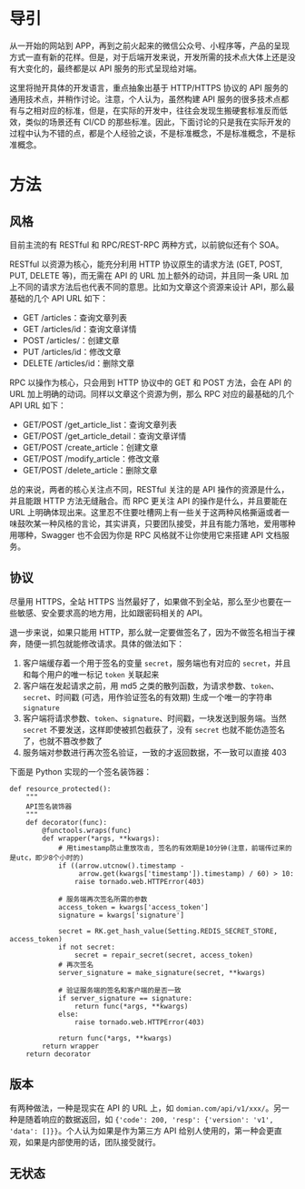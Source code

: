 # 导引

从一开始的网站到 APP，再到之前火起来的微信公众号、小程序等，产品的呈现方式一直有新的花样。但是，对于后端开发来说，开发所需的技术点大体上还是没有大变化的，最终都是以 API 服务的形式呈现给对端。

这里将抛开具体的开发语言，重点抽象出基于 HTTP/HTTPS 协议的 API 服务的通用技术点，并稍作讨论。注意，个人认为，虽然构建 API 服务的很多技术点都有与之相对应的标准，但是，在实际的开发中，往往会发现生搬硬套标准反而低效，类似的场景还有 CI/CD 的那些标准。因此，下面讨论的只是我在实际开发的过程中认为不错的点，都是个人经验之谈，不是标准概念，不是标准概念，不是标准概念。

# 方法

## 风格

目前主流的有 RESTful 和 RPC/REST-RPC 两种方式，以前貌似还有个 SOA。

RESTful 以资源为核心，能充分利用 HTTP 协议原生的请求方法 (GET, POST, PUT, DELETE 等)，而无需在 API 的 URL 加上额外的动词，并且同一条 URL 加上不同的请求方法后也代表不同的意思。比如为文章这个资源来设计 API，那么最基础的几个 API URL 如下：

- GET /articles：查询文章列表
- GET /articles/id：查询文章详情
- POST /articles/：创建文章
- PUT /articles/id：修改文章
- DELETE /articles/id：删除文章

RPC 以操作为核心，只会用到 HTTP 协议中的 GET 和 POST 方法，会在 API 的 URL 加上明确的动词。同样以文章这个资源为例，那么 RPC 对应的最基础的几个 API URL 如下：

- GET/POST /get_article_list：查询文章列表
- GET/POST /get_article_detail：查询文章详情
- GET/POST /create_article：创建文章
- GET/POST /modify_article：修改文章
- GET/POST /delete_article：删除文章

总的来说，两者的核心关注点不同，RESTful 关注的是 API 操作的资源是什么，并且能跟 HTTP 方法无缝融合。而 RPC 更关注 API 的操作是什么，并且要能在 URL 上明确体现出来。这里忍不住要吐槽网上有一些关于这两种风格撕逼或者一味鼓吹某一种风格的言论，其实讲真，只要团队接受，并且有能力落地，爱用哪种用哪种，Swagger 也不会因为你是 RPC 风格就不让你使用它来搭建 API 文档服务。

## 协议

尽量用 HTTPS，全站 HTTPS 当然最好了，如果做不到全站，那么至少也要在一些敏感、安全要求高的地方用，比如跟密码相关的 API。

退一步来说，如果只能用 HTTP，那么就一定要做签名了，因为不做签名相当于裸奔，随便一抓包就能修改请求。具体的做法如下：

1. 客户端缓存着一个用于签名的变量 `secret`，服务端也有对应的 `secret`，并且和每个用户的唯一标记 `token` 关联起来
2. 客户端在发起请求之前，用 md5 之类的散列函数，为请求参数、`token`、`secret`、时间戳 (可选，用作验证签名的有效期) 生成一个唯一的字符串 `signature`
3. 客户端将请求参数、`token`、`signature`、时间戳，一块发送到服务端。当然 `secret` 不要发送，这样即使被抓包截获了，没有 `secret` 也就不能仿造签名了，也就不篡改参数了
4. 服务端对参数进行再次签名验证，一致的才返回数据，不一致可以直接 403

下面是 Python 实现的一个签名装饰器：

```
def resource_protected():
    """
    API签名装饰器
    """
    def decorator(func):
        @functools.wraps(func)
        def wrapper(*args, **kwargs):
            # 用timestamp防止重放攻击, 签名的有效期是10分钟(注意，前端传过来的是utc，即少8个小时的)
            if ((arrow.utcnow().timestamp -
                 arrow.get(kwargs['timestamp']).timestamp) / 60) > 10:
                raise tornado.web.HTTPError(403)
            
            # 服务端再次签名所需的参数
            access_token = kwargs['access_token']
            signature = kwargs['signature']

            secret = RK.get_hash_value(Setting.REDIS_SECRET_STORE, access_token)
            if not secret:
                secret = repair_secret(secret, access_token)
            # 再次签名
            server_signature = make_signature(secret, **kwargs)
            
            # 验证服务端的签名和客户端的是否一致
            if server_signature == signature:
                return func(*args, **kwargs)
            else:
                raise tornado.web.HTTPError(403)

            return func(*args, **kwargs)
        return wrapper
    return decorator
```

## 版本

有两种做法，一种是现实在 API 的 URL 上，如 `domian.com/api/v1/xxx/`。另一种是随着响应的数据返回，如 `{'code': 200, 'resp': {'version': 'v1', 'data': []}}`。个人认为如果是作为第三方 API 给别人使用的，第一种会更直观，如果是内部使用的话，团队接受就行。

## 无状态























